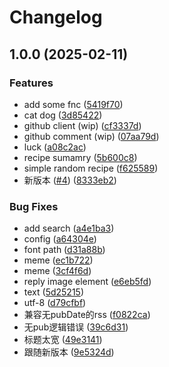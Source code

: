 # Changelog

## 1.0.0 (2025-02-11)


### Features

* add some fnc ([5419f70](https://github.com/ikechan8370/karin-plugin-orchid/commit/5419f709f9d9106fc07a125e3d86b57a6e29a166))
* cat dog ([3d85422](https://github.com/ikechan8370/karin-plugin-orchid/commit/3d854229fc28d0fbaf38f653c85c482a7a351ca8))
* github client (wip) ([cf3337d](https://github.com/ikechan8370/karin-plugin-orchid/commit/cf3337de9d4807177bb31edebc3cbe7a56435158))
* github comment (wip) ([07aa79d](https://github.com/ikechan8370/karin-plugin-orchid/commit/07aa79d82737b25261f950e2bb1701365621f89f))
* luck ([a08c2ac](https://github.com/ikechan8370/karin-plugin-orchid/commit/a08c2ac1196aad91a9d6b6f46f7cb0b088aaa661))
* recipe sumamry ([5b600c8](https://github.com/ikechan8370/karin-plugin-orchid/commit/5b600c857cd52c8aa310cf74f3cd26f15bf272a8))
* simple random recipe ([f625589](https://github.com/ikechan8370/karin-plugin-orchid/commit/f625589b72f6e8275f020b4317745e4d056217a2))
* 新版本 ([#4](https://github.com/ikechan8370/karin-plugin-orchid/issues/4)) ([8333eb2](https://github.com/ikechan8370/karin-plugin-orchid/commit/8333eb2d2c8d541330c2312b8bb2b392dca90f09))


### Bug Fixes

* add search ([a4e1ba3](https://github.com/ikechan8370/karin-plugin-orchid/commit/a4e1ba33ad13d58788106b5113211feaab835a6b))
* config ([a64304e](https://github.com/ikechan8370/karin-plugin-orchid/commit/a64304e8413495d45ba9849430f66cc07f0466ae))
* font path ([d31a88b](https://github.com/ikechan8370/karin-plugin-orchid/commit/d31a88bb3e6f41b30826d952da7752001f0ac2dc))
* meme ([ec1b722](https://github.com/ikechan8370/karin-plugin-orchid/commit/ec1b72270ddc39303dc6252ac0a81607b8d4ded1))
* meme ([3cf4f6d](https://github.com/ikechan8370/karin-plugin-orchid/commit/3cf4f6d072e38e098b1f9c1e1a331447aeeaa187))
* reply image element ([e6eb5fd](https://github.com/ikechan8370/karin-plugin-orchid/commit/e6eb5fd5ae86a7d73c9f02571996b49b7f38ecb1))
* text ([5d25215](https://github.com/ikechan8370/karin-plugin-orchid/commit/5d25215f91599c45fd190ca065a2f67ba7da98db))
* utf-8 ([d79cfbf](https://github.com/ikechan8370/karin-plugin-orchid/commit/d79cfbfef8243ecd856b0142630f6b9da7debeb4))
* 兼容无pubDate的rss ([f0822ca](https://github.com/ikechan8370/karin-plugin-orchid/commit/f0822ca47b9a394a4dd840b925998371eadc19df))
* 无pub逻辑错误 ([39c6d31](https://github.com/ikechan8370/karin-plugin-orchid/commit/39c6d3121216bd145a37a4686f91279c78c88336))
* 标题太宽 ([49e3141](https://github.com/ikechan8370/karin-plugin-orchid/commit/49e314134b52e095a4661e8be432fc451baa5785))
* 跟随新版本 ([9e5324d](https://github.com/ikechan8370/karin-plugin-orchid/commit/9e5324dcb27449489091fd19aeb1e551acdea23c))
